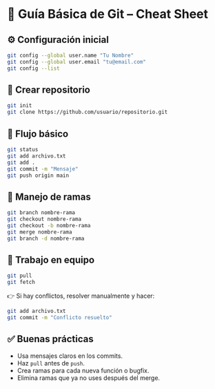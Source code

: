 # 📌 Guía Básica de Git – Cheat Sheet

## ⚙️ Configuración inicial

```bash
git config --global user.name "Tu Nombre"
git config --global user.email "tu@email.com"
git config --list
```

## 📂 Crear repositorio

```bash
git init
git clone https://github.com/usuario/repositorio.git
```

## 📝 Flujo básico

```bash
git status
git add archivo.txt
git add .
git commit -m "Mensaje"
git push origin main
```

## 🌿 Manejo de ramas

```bash
git branch nombre-rama
git checkout nombre-rama
git checkout -b nombre-rama
git merge nombre-rama
git branch -d nombre-rama
```

## 👥 Trabajo en equipo

```bash
git pull
git fetch
```

👉 Si hay conflictos, resolver manualmente y hacer:

```bash
git add archivo.txt
git commit -m "Conflicto resuelto"
```

## ✅ Buenas prácticas

-  Usa mensajes claros en los commits.
-  Haz `pull` antes de `push`.
-  Crea ramas para cada nueva función o bugfix.
-  Elimina ramas que ya no uses después del merge.
